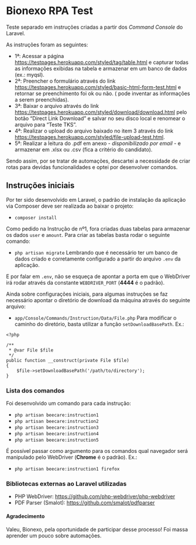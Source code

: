 # Bionexo RPA Test

Teste separado em instruções criadas a partir dos _Command Console_ do Laravel.

As instruções foram as seguintes:
- 1ª: Acessar a página https://testpages.herokuapp.com/styled/tag/table.html e capturar todas as informações exibidas na tabela e armazenar em um banco de dados (ex.: myqsl).
- 2ª: Preencher o formulário através do link https://testpages.herokuapp.com/styled/basic-html-form-test.html e retornar se preenchimento foi ok ou não. ( pode inventar as informações a serem preenchidas).
- 3ª: Baixar o arquivo através do link https://testpages.herokuapp.com/styled/download/download.html pelo botão “Direct Link Download” e salvar no seu disco local e renomear o arquivo para “Teste TKS”.
- 4ª: Realizar o upload do arquivo baixado no item 3 através do link https://testpages.herokuapp.com/styled/file-upload-test.html.
- 5ª: Realizar a leitura do .pdf em anexo - _disponibilizado por email_ - e armazenar em .xlsx ou .csv (fica a critério do candidato).

Sendo assim, por se tratar de automações, descartei a necessidade de criar rotas para devidas funcionalidades e optei por desenvolver comandos.

## Instruções iniciais
Por ter sido desenvolvido em Laravel, o padrão de instalação da aplicação via Composer deve ser realizada ao baixar o projeto:
- `composer install`

Como pedido na Instrução de nº1, fora criadas duas tabelas para armazenar os dados `user` e `amount`. Para criar as tabelas basta rodar o seguinte comando:
- `php artisan migrate`
Lembrando que é necessário ter um banco de dados criado e corretamente configurado a partir do arquivo `.env` da aplicação.

E por falar em `.env`, não se esqueça de apontar a porta em que o WebDriver irá rodar através da constante `WEBDRIVER_PORT` (**4444** é o padrão).

Ainda sobre configurações iniciais, para algumas instruções se faz necessário apontar o diretório de download da máquina através do seguinte arquivo:
- `app/Console/Commands/Instruction/Data/File.php`
Para modificar o caminho do diretório, basta utilizar a função `setDownloadBasePath`. Ex.:
```
<?php

/**
 * @var File $file
 */
public function __construct(private File $file)
{
    $file->setDownloadBasePath('/path/to/directory');
}
```
### Lista dos comandos
Foi desenvolvido um comando para cada instrução:
- `php artisan beecare:instruction1`
- `php artisan beecare:instruction2`
- `php artisan beecare:instruction3`
- `php artisan beecare:instruction4`
- `php artisan beecare:instruction5`

É possível passar como argumento para os comandos qual navegador será manipulado pelo WebDriver (**Chrome** é o padrão). Ex.:
- `php artisan beecare:instruction1 firefox`

### Bibliotecas externas ao Laravel utilizadas
- PHP WebDriver: https://github.com/php-webdriver/php-webdriver
- PDF Parser (Smalot): https://github.com/smalot/pdfparser

#### Agradecimento
Valeu, Bionexo, pela oportunidade de participar desse processo! Foi massa aprender um pouco sobre automações.
